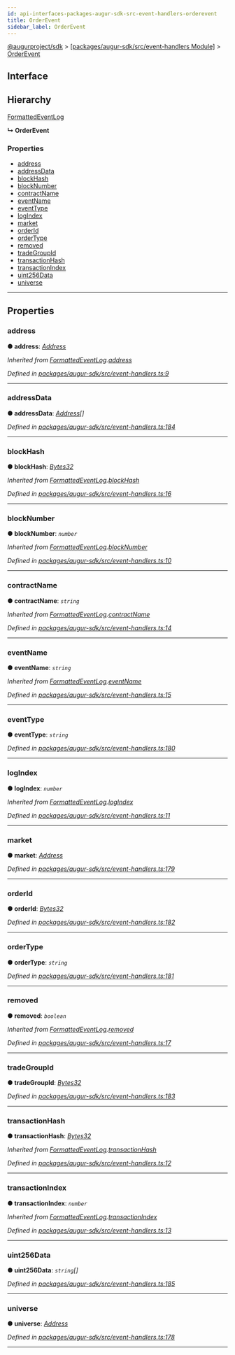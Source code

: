 ```yaml
---
id: api-interfaces-packages-augur-sdk-src-event-handlers-orderevent
title: OrderEvent
sidebar_label: OrderEvent
---
```


[@augurproject/sdk](api-readme.md) > [[packages/augur-sdk/src/event-handlers Module]](api-modules-packages-augur-sdk-src-event-handlers-module.md) > [OrderEvent](api-interfaces-packages-augur-sdk-src-event-handlers-orderevent.md)

## Interface

## Hierarchy

 [FormattedEventLog](api-interfaces-packages-augur-sdk-src-event-handlers-formattedeventlog.md)

**↳ OrderEvent**

### Properties

* [address](api-interfaces-packages-augur-sdk-src-event-handlers-orderevent.md#address)
* [addressData](api-interfaces-packages-augur-sdk-src-event-handlers-orderevent.md#addressdata)
* [blockHash](api-interfaces-packages-augur-sdk-src-event-handlers-orderevent.md#blockhash)
* [blockNumber](api-interfaces-packages-augur-sdk-src-event-handlers-orderevent.md#blocknumber)
* [contractName](api-interfaces-packages-augur-sdk-src-event-handlers-orderevent.md#contractname)
* [eventName](api-interfaces-packages-augur-sdk-src-event-handlers-orderevent.md#eventname)
* [eventType](api-interfaces-packages-augur-sdk-src-event-handlers-orderevent.md#eventtype)
* [logIndex](api-interfaces-packages-augur-sdk-src-event-handlers-orderevent.md#logindex)
* [market](api-interfaces-packages-augur-sdk-src-event-handlers-orderevent.md#market)
* [orderId](api-interfaces-packages-augur-sdk-src-event-handlers-orderevent.md#orderid)
* [orderType](api-interfaces-packages-augur-sdk-src-event-handlers-orderevent.md#ordertype)
* [removed](api-interfaces-packages-augur-sdk-src-event-handlers-orderevent.md#removed)
* [tradeGroupId](api-interfaces-packages-augur-sdk-src-event-handlers-orderevent.md#tradegroupid)
* [transactionHash](api-interfaces-packages-augur-sdk-src-event-handlers-orderevent.md#transactionhash)
* [transactionIndex](api-interfaces-packages-augur-sdk-src-event-handlers-orderevent.md#transactionindex)
* [uint256Data](api-interfaces-packages-augur-sdk-src-event-handlers-orderevent.md#uint256data)
* [universe](api-interfaces-packages-augur-sdk-src-event-handlers-orderevent.md#universe)

---

## Properties

<a id="address"></a>

###  address

**● address**: *[Address](api-modules-packages-augur-sdk-src-event-handlers-module.md#address)*

*Inherited from [FormattedEventLog](api-interfaces-packages-augur-sdk-src-event-handlers-formattedeventlog.md).[address](api-interfaces-packages-augur-sdk-src-event-handlers-formattedeventlog.md#address)*

*Defined in [packages/augur-sdk/src/event-handlers.ts:9](https://github.com/AugurProject/augur/blob/a689f5d0f9/packages/augur-sdk/src/event-handlers.ts#L9)*

___
<a id="addressdata"></a>

###  addressData

**● addressData**: *[Address](api-modules-packages-augur-sdk-src-event-handlers-module.md#address)[]*

*Defined in [packages/augur-sdk/src/event-handlers.ts:184](https://github.com/AugurProject/augur/blob/a689f5d0f9/packages/augur-sdk/src/event-handlers.ts#L184)*

___
<a id="blockhash"></a>

###  blockHash

**● blockHash**: *[Bytes32](api-modules-packages-augur-sdk-src-event-handlers-module.md#bytes32)*

*Inherited from [FormattedEventLog](api-interfaces-packages-augur-sdk-src-event-handlers-formattedeventlog.md).[blockHash](api-interfaces-packages-augur-sdk-src-event-handlers-formattedeventlog.md#blockhash)*

*Defined in [packages/augur-sdk/src/event-handlers.ts:16](https://github.com/AugurProject/augur/blob/a689f5d0f9/packages/augur-sdk/src/event-handlers.ts#L16)*

___
<a id="blocknumber"></a>

###  blockNumber

**● blockNumber**: *`number`*

*Inherited from [FormattedEventLog](api-interfaces-packages-augur-sdk-src-event-handlers-formattedeventlog.md).[blockNumber](api-interfaces-packages-augur-sdk-src-event-handlers-formattedeventlog.md#blocknumber)*

*Defined in [packages/augur-sdk/src/event-handlers.ts:10](https://github.com/AugurProject/augur/blob/a689f5d0f9/packages/augur-sdk/src/event-handlers.ts#L10)*

___
<a id="contractname"></a>

###  contractName

**● contractName**: *`string`*

*Inherited from [FormattedEventLog](api-interfaces-packages-augur-sdk-src-event-handlers-formattedeventlog.md).[contractName](api-interfaces-packages-augur-sdk-src-event-handlers-formattedeventlog.md#contractname)*

*Defined in [packages/augur-sdk/src/event-handlers.ts:14](https://github.com/AugurProject/augur/blob/a689f5d0f9/packages/augur-sdk/src/event-handlers.ts#L14)*

___
<a id="eventname"></a>

###  eventName

**● eventName**: *`string`*

*Inherited from [FormattedEventLog](api-interfaces-packages-augur-sdk-src-event-handlers-formattedeventlog.md).[eventName](api-interfaces-packages-augur-sdk-src-event-handlers-formattedeventlog.md#eventname)*

*Defined in [packages/augur-sdk/src/event-handlers.ts:15](https://github.com/AugurProject/augur/blob/a689f5d0f9/packages/augur-sdk/src/event-handlers.ts#L15)*

___
<a id="eventtype"></a>

###  eventType

**● eventType**: *`string`*

*Defined in [packages/augur-sdk/src/event-handlers.ts:180](https://github.com/AugurProject/augur/blob/a689f5d0f9/packages/augur-sdk/src/event-handlers.ts#L180)*

___
<a id="logindex"></a>

###  logIndex

**● logIndex**: *`number`*

*Inherited from [FormattedEventLog](api-interfaces-packages-augur-sdk-src-event-handlers-formattedeventlog.md).[logIndex](api-interfaces-packages-augur-sdk-src-event-handlers-formattedeventlog.md#logindex)*

*Defined in [packages/augur-sdk/src/event-handlers.ts:11](https://github.com/AugurProject/augur/blob/a689f5d0f9/packages/augur-sdk/src/event-handlers.ts#L11)*

___
<a id="market"></a>

###  market

**● market**: *[Address](api-modules-packages-augur-sdk-src-event-handlers-module.md#address)*

*Defined in [packages/augur-sdk/src/event-handlers.ts:179](https://github.com/AugurProject/augur/blob/a689f5d0f9/packages/augur-sdk/src/event-handlers.ts#L179)*

___
<a id="orderid"></a>

###  orderId

**● orderId**: *[Bytes32](api-modules-packages-augur-sdk-src-event-handlers-module.md#bytes32)*

*Defined in [packages/augur-sdk/src/event-handlers.ts:182](https://github.com/AugurProject/augur/blob/a689f5d0f9/packages/augur-sdk/src/event-handlers.ts#L182)*

___
<a id="ordertype"></a>

###  orderType

**● orderType**: *`string`*

*Defined in [packages/augur-sdk/src/event-handlers.ts:181](https://github.com/AugurProject/augur/blob/a689f5d0f9/packages/augur-sdk/src/event-handlers.ts#L181)*

___
<a id="removed"></a>

###  removed

**● removed**: *`boolean`*

*Inherited from [FormattedEventLog](api-interfaces-packages-augur-sdk-src-event-handlers-formattedeventlog.md).[removed](api-interfaces-packages-augur-sdk-src-event-handlers-formattedeventlog.md#removed)*

*Defined in [packages/augur-sdk/src/event-handlers.ts:17](https://github.com/AugurProject/augur/blob/a689f5d0f9/packages/augur-sdk/src/event-handlers.ts#L17)*

___
<a id="tradegroupid"></a>

###  tradeGroupId

**● tradeGroupId**: *[Bytes32](api-modules-packages-augur-sdk-src-event-handlers-module.md#bytes32)*

*Defined in [packages/augur-sdk/src/event-handlers.ts:183](https://github.com/AugurProject/augur/blob/a689f5d0f9/packages/augur-sdk/src/event-handlers.ts#L183)*

___
<a id="transactionhash"></a>

###  transactionHash

**● transactionHash**: *[Bytes32](api-modules-packages-augur-sdk-src-event-handlers-module.md#bytes32)*

*Inherited from [FormattedEventLog](api-interfaces-packages-augur-sdk-src-event-handlers-formattedeventlog.md).[transactionHash](api-interfaces-packages-augur-sdk-src-event-handlers-formattedeventlog.md#transactionhash)*

*Defined in [packages/augur-sdk/src/event-handlers.ts:12](https://github.com/AugurProject/augur/blob/a689f5d0f9/packages/augur-sdk/src/event-handlers.ts#L12)*

___
<a id="transactionindex"></a>

###  transactionIndex

**● transactionIndex**: *`number`*

*Inherited from [FormattedEventLog](api-interfaces-packages-augur-sdk-src-event-handlers-formattedeventlog.md).[transactionIndex](api-interfaces-packages-augur-sdk-src-event-handlers-formattedeventlog.md#transactionindex)*

*Defined in [packages/augur-sdk/src/event-handlers.ts:13](https://github.com/AugurProject/augur/blob/a689f5d0f9/packages/augur-sdk/src/event-handlers.ts#L13)*

___
<a id="uint256data"></a>

###  uint256Data

**● uint256Data**: *`string`[]*

*Defined in [packages/augur-sdk/src/event-handlers.ts:185](https://github.com/AugurProject/augur/blob/a689f5d0f9/packages/augur-sdk/src/event-handlers.ts#L185)*

___
<a id="universe"></a>

###  universe

**● universe**: *[Address](api-modules-packages-augur-sdk-src-event-handlers-module.md#address)*

*Defined in [packages/augur-sdk/src/event-handlers.ts:178](https://github.com/AugurProject/augur/blob/a689f5d0f9/packages/augur-sdk/src/event-handlers.ts#L178)*

___


